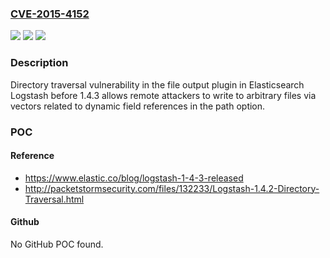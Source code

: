 ### [CVE-2015-4152](https://cve.mitre.org/cgi-bin/cvename.cgi?name=CVE-2015-4152)
![](https://img.shields.io/static/v1?label=Product&message=n%2Fa&color=blue)
![](https://img.shields.io/static/v1?label=Version&message=n%2Fa&color=blue)
![](https://img.shields.io/static/v1?label=Vulnerability&message=n%2Fa&color=brighgreen)

### Description

Directory traversal vulnerability in the file output plugin in Elasticsearch Logstash before 1.4.3 allows remote attackers to write to arbitrary files via vectors related to dynamic field references in the path option.

### POC

#### Reference
- https://www.elastic.co/blog/logstash-1-4-3-released
- http://packetstormsecurity.com/files/132233/Logstash-1.4.2-Directory-Traversal.html

#### Github
No GitHub POC found.

